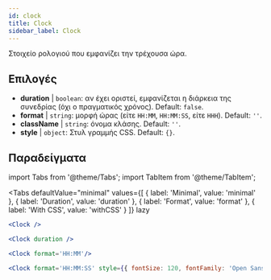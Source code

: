 ```yaml
---
id: clock
title: Clock
sidebar_label: Clock
---
```


Στοιχείο ρολογιού που εμφανίζει την τρέχουσα ώρα.

## Επιλογές

* __duration__ | `boolean`: αν έχει οριστεί, εμφανίζεται η διάρκεια της συνεδρίας (όχι ο πραγματικός χρόνος). Default: `false`.
* __format__ | `string`: μορφή ώρας (είτε `HH:MM`, `HH:MM:SS`, είτε `HHH`). Default: `''`.
* __className__ | `string`: όνομα κλάσης. Default: `''`.
* __style__ | `object`: Στυλ γραμμής CSS. Default: `{}`.


## Παραδείγματα

import Tabs from '@theme/Tabs';
import TabItem from '@theme/TabItem';

<Tabs
    defaultValue="minimal"
    values={[
        { label: 'Minimal', value: 'minimal' },
        { label: 'Duration', value: 'duration' },
        { label: 'Format', value: 'format' },
        { label: 'With CSS', value: 'withCSS' }
    ]}
    lazy
>

<TabItem value="minimal">

```jsx live
<Clock />
```

</TabItem>

<TabItem value="duration">

```jsx live
<Clock duration />
```

</TabItem>

<TabItem value="format">

```jsx live
<Clock format='HH:MM'/>
```

</TabItem>

<TabItem value="withCSS">

```jsx live
<Clock format='HH:MM:SS' style={{ fontSize: 120, fontFamily: 'Open Sans Condensed'}}/>
```

</TabItem>

</Tabs>

